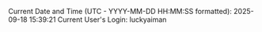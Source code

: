 Current Date and Time (UTC - YYYY-MM-DD HH:MM:SS formatted): 2025-09-18 15:39:21
Current User's Login: luckyaiman
